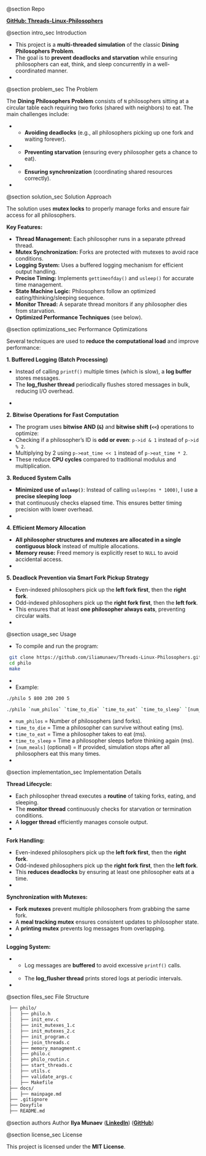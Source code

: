  @section Repo

[**GitHub: Threads-Linux-Philosophers**](https://iliamunaev.github.io/Threads-Linux-Philosophers/)

 @section intro_sec Introduction

 * This project is a **multi-threaded simulation** of the classic **Dining Philosophers Problem**.
 * The goal is to **prevent deadlocks and starvation** while ensuring philosophers can eat, think,
 and sleep concurrently in a well-coordinated manner.
 *
 @section problem_sec The Problem

 The **Dining Philosophers Problem** consists of `N` philosophers sitting at a circular table  each  requiring two forks (shared with neighbors) to eat.
 The main challenges include:
 * - **Avoiding deadlocks** (e.g., all philosophers picking up one fork and waiting forever).
 * - **Preventing starvation** (ensuring every philosopher gets a chance to eat).
 * - **Ensuring synchronization** (coordinating shared resources correctly).
 *
 @section solution_sec Solution Approach

 The solution uses **mutex locks** to properly manage forks
 and ensure fair access for all philosophers.

 **Key Features:**
 * **Thread Management:** Each philosopher runs in a separate pthread thread.
 * **Mutex Synchronization:** Forks are protected with mutexes to avoid race conditions.
 * **Logging System:** Uses a buffered logging mechanism for efficient output handling.
 * **Precise Timing:** Implements `gettimeofday()` and `usleep()` for accurate time management.
 * **State Machine Logic:** Philosophers follow an optimized eating/thinking/sleeping sequence.
 * **Monitor Thread:** A separate thread monitors if any philosopher dies from starvation.
 * **Optimized Performance Techniques** (see below).

 @section optimizations_sec Performance Optimizations

 Several techniques are used to **reduce the computational load** and improve performance:

 **1. Buffered Logging (Batch Processing)**
 - Instead of calling `printf()` multiple times (which is slow), a **log buffer** stores messages.
 - The **log_flusher thread** periodically flushes stored messages in bulk, reducing I/O overhead.
 *
 **2. Bitwise Operations for Fast Computation**
 - The program uses **bitwise AND (`&`)** and **bitwise shift (`<<`)** operations to optimize:
 - Checking if a philosopher’s ID is **odd or even**: `p->id & 1` instead of `p->id % 2`.
 - Multiplying by 2 using `p->eat_time << 1` instead of `p->eat_time * 2`.
 - These reduce **CPU cycles** compared to traditional modulus and multiplication.

 **3. Reduced System Calls**
 * **Minimized use of `usleep()`**: Instead of calling `usleep(ms * 1000)`, I use a **precise sleeping loop**
 *   that continuously checks elapsed time. This ensures better timing precision with lower overhead.
 *
 **4. Efficient Memory Allocation**
 * **All philosopher structures and mutexes are allocated in a single contiguous block** instead of multiple allocations.
 * **Memory reuse:** Freed memory is explicitly reset to `NULL` to avoid accidental access.
 *
 **5. Deadlock Prevention via Smart Fork Pickup Strategy**
 * Even-indexed philosophers pick up the **left fork first**, then the **right fork**.
 * Odd-indexed philosophers pick up the **right fork first**, then the **left fork**.
 * This ensures that at least **one philosopher always eats**, preventing circular waits.
 *
 @section usage_sec Usage

 * To compile and run the program:
 ```bash
  git clone https://github.com/iliamunaev/Threads-Linux-Philosophers.git
  cd philo
  make
```
 *
 * Example:
```bash
./philo 5 800 200 200 5
```
```bash
./philo `num_philos` `time_to_die` `time_to_eat` `time_to_sleep` `[num_meals]`
```
 * `num_philos` = Number of philosophers (and forks).
 * `time_to_die` = Time a philosopher can survive without eating (ms).
 * `time_to_eat` = Time a philosopher takes to eat (ms).
 * `time_to_sleep` = Time a philosopher sleeps before thinking again (ms).
 * `[num_meals]` (optional) = If provided, simulation stops after all philosophers eat this many times.
 *
 @section implementation_sec Implementation Details

 **Thread Lifecycle:**
 * Each philosopher thread executes a **routine** of taking forks, eating, and sleeping.
 * The **monitor thread** continuously checks for starvation or termination conditions.
 * A **logger thread** efficiently manages console output.
 *
 **Fork Handling:**
 * Even-indexed philosophers pick up the **left fork first**, then the **right fork**.
 * Odd-indexed philosophers pick up the **right fork first**, then the **left fork**.
 * This **reduces deadlocks** by ensuring at least one philosopher eats at a time.
 *
 **Synchronization with Mutexes:**
 * **Fork mutexes** prevent multiple philosophers from grabbing the same fork.
 * A **meal tracking mutex** ensures consistent updates to philosopher state.
 *  A **printing mutex** prevents log messages from overlapping.
 *
 **Logging System:**
 *   - Log messages are **buffered** to avoid excessive `printf()` calls.
 *   - The **log_flusher thread** prints stored logs at periodic intervals.
 *
 @section files_sec File Structure

 ```bash
  ├── philo/
  │   ├── philo.h
  │   ├── init_env.c
  │   ├── init_mutexes_1.c
  │   ├── init_mutexes_2.c
  │   ├── init_program.c
  │   ├── join_threads.c
  │   ├── memory_managment.c
  │   ├── philo.c
  │   ├── philo_routin.c
  │   ├── start_threads.c
  │   ├── utils.c
  │   ├── validate_args.c
  │   ├── Makefile
  ├── docs/
  │   ├── mainpage.md
  ├── .gitignore
  ├── Doxyfile
  ├── README.md
```
 @section authors Author
 **Ilya Munaev** ([**LinkedIn**](https://www.linkedin.com/in/iliamunaev/)) ([**GitHub**](https://github.com/iliamunaev))

 @section license_sec License

This project is licensed under the **MIT License**.

